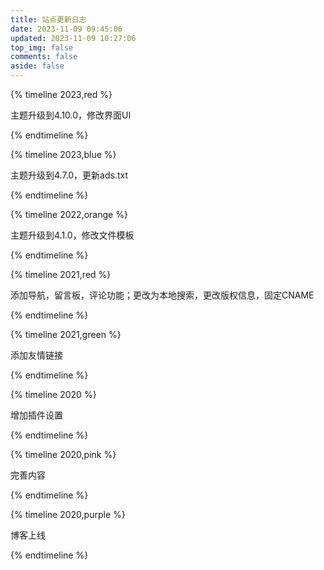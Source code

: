 ```yaml
---
title: 站点更新日志
date: 2023-11-09 09:45:06
updated: 2023-11-09 10:27:06
top_img: false
comments: false
aside: false
---
```


{% timeline 2023,red %}
<!-- timeline 11-09 09:38:45 -->
主题升级到4.10.0，修改界面UI
<!-- endtimeline -->
{% endtimeline %}

{% timeline 2023,blue %}
<!-- timeline 03-28 16:21:00 -->
主题升级到4.7.0，更新ads.txt
<!-- endtimeline -->
{% endtimeline %}

{% timeline 2022,orange %}
<!-- timeline 04-15 19:00:00 -->
主题升级到4.1.0，修改文件模板
<!-- endtimeline -->
{% endtimeline %}

{% timeline 2021,red %}
<!-- timeline 03-17 15:54:00 -->
添加导航，留言板，评论功能；更改为本地搜索，更改版权信息，固定CNAME
<!-- endtimeline -->
{% endtimeline %}

{% timeline 2021,green %}
<!-- timeline 01-12 12:47:00 -->
添加友情链接
<!-- endtimeline -->
{% endtimeline %}

{% timeline 2020 %}
<!-- timeline 12-09 16:31:00 -->
增加插件设置
<!-- endtimeline -->
{% endtimeline %}

{% timeline 2020,pink %}
<!-- timeline 12-08 15:45:00 -->
完善内容
<!-- endtimeline -->
{% endtimeline %}

{% timeline 2020,purple %}
<!-- timeline 12-07 12:00:00 -->
博客上线
<!-- endtimeline -->
{% endtimeline %}
